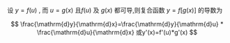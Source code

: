 


设 $y=f(u)$ , 而 $u=g(x)$ 且$f(u)$ 及 $g(x)$ 都可导,则复合函数 $y=f[g(x)]$ 的导数为

$$ \frac{\mathrm{d}y}{\mathrm{d}x}=\frac{\mathrm{d}y}{\mathrm{d}u} * \frac{\mathrm{d}u}{\mathrm{d}x} 或y'(x)=f'(u)*g'(x) $$

